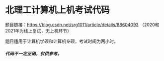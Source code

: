 # 北理工计算机上机考试代码

题目链接：https://blog.csdn.net/srg1011/article/details/88604093 （2020和2021年为线上复试，无上机环节）

题目适用于计算机学硕和计算机专硕，考试时间为两小时。

##### 代码不一定正确，仅供参考。
